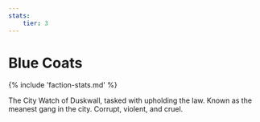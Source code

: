 ```yaml
---
stats:
    tier: 3
---
```

# Blue Coats

{% include 'faction-stats.md' %}

The City Watch of Duskwall, tasked with upholding the law.
Known as the meanest gang in the city.
Corrupt, violent, and cruel.
